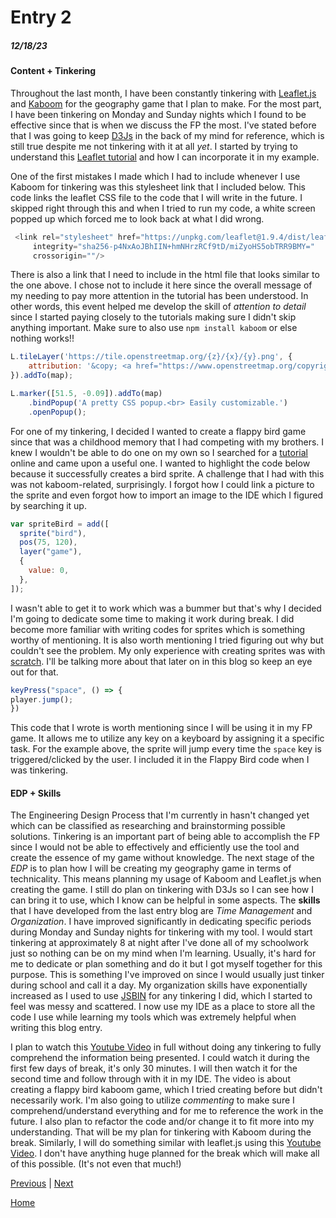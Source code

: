 # Entry 2
##### 12/18/23

#### Content + Tinkering
Throughout the last month, I have been constantly tinkering with [Leaflet.js](https://leafletjs.com/) and [Kaboom](https://kaboomjs.com/) for the geography game that I plan to make. For the most part, I have been tinkering on Monday and Sunday nights which I found to be effective since that is when we discuss the FP the most. I've stated before that I was going to keep [D3Js](https://d3js.org/) in the back of my mind for reference, which is still true despite me not tinkering with it at all *yet*. I started by trying to understand this [Leaflet tutorial](https://www.youtube.com/watch?v=6QFkgOeQc0c&list=PLDmvslp_VR0xjh7wGMNd_1kk0zUox6Sue) and how I can incorporate it in my example.

One of the first mistakes I made which I had to include whenever I use Kaboom for tinkering was this stylesheet link that I included below. This code links the leaflet CSS file to the code that I will write in the future. I skipped right through this and when I tried to run my code, a white screen popped up which forced me to look back at what I did wrong.
```js
 <link rel="stylesheet" href="https://unpkg.com/leaflet@1.9.4/dist/leaflet.css"
     integrity="sha256-p4NxAoJBhIIN+hmNHrzRCf9tD/miZyoHS5obTRR9BMY="
     crossorigin=""/>
```
There is also a link that I need to include in the html file that looks similar to the one above. I chose not to include it here since the overall message of my needing to pay more attention in the tutorial has been understood. In other words, this event helped me develop the skill of *attention to detail* since I started paying closely to the tutorials making sure I didn't skip anything important. Make sure to also use `npm install kaboom` or else nothing works!!

```js
L.tileLayer('https://tile.openstreetmap.org/{z}/{x}/{y}.png', {
    attribution: '&copy; <a href="https://www.openstreetmap.org/copyright">OpenStreetMap</a> contributors'
}).addTo(map);

L.marker([51.5, -0.09]).addTo(map)
    .bindPopup('A pretty CSS popup.<br> Easily customizable.')
    .openPopup();
```

For one of my tinkering, I decided I wanted to create a flappy bird game since that was a childhood memory that I had competing with my brothers. I knew I wouldn't be able to do one on my own so I searched for a [tutorial](https://www.youtube.com/watch?v=hgReGsh5xVU) online and came upon a useful one. I wanted to highlight the code below because it successfully creates a bird sprite. A challenge that I had with this was not kaboom-related, surprisingly. I forgot how I could link a picture to the sprite and even forgot how to import an image to the IDE which I figured by searching it up.
```js
var spriteBird = add([
  sprite("bird"),
  pos(75, 120),
  layer("game"),
  {
    value: 0,
  },
]);
```
I wasn't able to get it to work which was a bummer but that's why I decided I'm going to dedicate some time to making it work during break. I did become more familiar with writing codes for sprites which is something worthy of mentioning. It is also worth mentioning I tried figuring out why but couldn't see the problem. My only experience with creating sprites was with [scratch](https://scratch.mit.edu/). I'll be talking more about that later on in this blog so keep an eye out for that.

```js
keyPress("space", () => {
player.jump();
})
```
This code that I wrote is worth mentioning since I will be using it in my FP game. It allows me to utilize any key on a keyboard by assigning it a specific task. For the example above, the sprite will jump every time the `space` key is triggered/clicked by the user. I included it in the Flappy Bird code when I was tinkering.

#### EDP + Skills
The Engineering Design Process that I'm currently in hasn't changed yet which can be classified as researching and brainstorming possible solutions. Tinkering is an important part of being able to accomplish the FP since I would not be able to effectively and efficiently use the tool and create the essence of my game without knowledge. The next stage of the *EDP* is to plan how I will be creating my geography game in terms of technicality. This means planning my usage of Kaboom and Leaflet.js when creating the game. I still do plan on tinkering with D3Js so I can see how I can bring it to use, which I know can be helpful in some aspects. The **skills** that I have developed from the last entry blog are *Time Management* and *Organization*. I have improved significantly in dedicating specific periods during Monday and Sunday nights for tinkering with my tool. I would start tinkering at approximately 8 at night after I've done all of my schoolwork just so nothing can be on my mind when I'm learning. Usually, it's hard for me to dedicate or plan something and do it but I got myself together for this purpose. This is something I've improved on since I would usually just tinker during school and call it a day. My organization skills have exponentially increased as I used to use [JSBIN](https://jsbin.com/?html,output) for any tinkering I did, which I started to feel was messy and scattered. I now use my IDE as a place to store all the code I use while learning my tools which was extremely helpful when writing this blog entry.

I plan to watch this [Youtube Video](https://www.youtube.com/watch?v=hgReGsh5xVU&t=327s) in full without doing any tinkering to fully comprehend the information being presented. I could watch it during the first few days of break, it's only 30 minutes. I will then watch it for the second time and follow through with it in my IDE. The video is about creating a flappy bird kaboom game, which I tried creating before but didn't necessarily work. I'm also going to utilize *commenting* to make sure I comprehend/understand everything and for me to reference the work in the future. I also plan to refactor the code and/or change it to fit more into my understanding. That will be my plan for tinkering with Kaboom during the break. Similarly, I will do something similar with leaflet.js using this [Youtube Video](https://www.youtube.com/watch?v=urOfcs7n4bA&t=944s). I don't have anything huge planned for the break which will make all of this possible. (It's not even that much!)

[Previous](entry01.md) | [Next](entry03.md)

[Home](../README.md)

